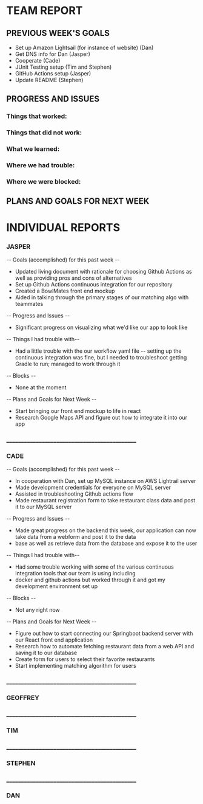 # TEAM REPORT

## PREVIOUS WEEK'S GOALS

* Set up Amazon Lightsail (for instance of website) (Dan)
* Get DNS info for Dan (Jasper)
* Cooperate (Cade)
* JUnit Testing setup (Tim and Stephen)
* GitHub Actions setup (Jasper)
* Update README (Stephen)

## PROGRESS AND ISSUES

### Things that worked:


### Things that did not work:


### What we learned:


### Where we had trouble:


### Where we were blocked:


## PLANS AND GOALS FOR NEXT WEEK


# INDIVIDUAL REPORTS

### JASPER

-- Goals (accomplished) for this past week --

* Updated living document with rationale for choosing Github Actions as well as providing pros and cons of alternatives
* Set up Github Actions continuous integration for our repository
* Created a BowlMates front end mockup
* Aided in talking through the primary stages of our matching algo with teammates

-- Progress and Issues --

* Significant progress on visualizing what we'd like our app to look like

-- Things I had trouble with--

* Had a little trouble with the our workflow yaml file -- setting up the continuous integration was fine, but I needed to troubleshoot getting Gradle to run; managed to work through it

-- Blocks --

* None at the moment

-- Plans and Goals for Next Week --

* Start bringing our front end mockup to life in react
* Research Google Maps API and figure out how to integrate it into our app
  

### ____________________________________________

### CADE

-- Goals (accomplished) for this past week --

* In cooperation with Dan, set up MySQL instance on AWS Lightrail server 
* Made development credentials for everyone on MySQL server
* Assisted in troubleshooting Github actions flow
* Made restaurant registration form to take restaurant class data and post it to our MySQL server

-- Progress and Issues --

* Made great progress on the backend this week, our application can now take data from a webform and post it to the data
* base as well as retrieve data from the database and expose it to the user

-- Things I had trouble with--

*  Had some trouble working with some of the various continuous integration tools that our team is using including
*  docker and github actions but worked through it and got my development environment set up

-- Blocks --

* Not any right now

-- Plans and Goals for Next Week --

* Figure out how to start connecting our Springboot backend server with our React front end application
* Research how to automate fetching restaurant data from a web API and saving it to our database
* Create form for users to select their favorite restaurants
* Start implementing matching algorithm for users

### ____________________________________________

### GEOFFREY


### ____________________________________________

### TIM


### ____________________________________________

### STEPHEN


### ____________________________________________

### DAN

